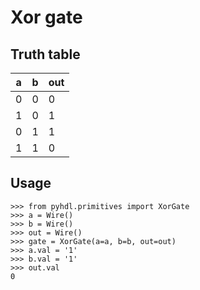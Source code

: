 # Xor gate

## Truth table

| a | b | out |
|---|---|-----|
| 0 | 0 |  0  |
| 1 | 0 |  1  |
| 0 | 1 |  1  |
| 1 | 1 |  0  |

## Usage

```
>>> from pyhdl.primitives import XorGate
>>> a = Wire()
>>> b = Wire()
>>> out = Wire()
>>> gate = XorGate(a=a, b=b, out=out)
>>> a.val = '1'
>>> b.val = '1'
>>> out.val
0
```